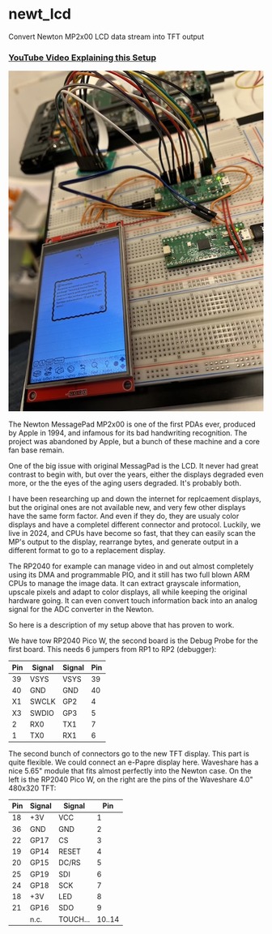 # newt_lcd
Convert Newton MP2x00 LCD data stream into TFT output

### [YouTube Video Explaining this Setup](https://youtu.be/Q1Ef7FQeF78?si=kHJoH5G_v21F1Ucw&t=712)

![experimental setup](assets/newt_lcd_setup.jpg)

The Newton MessagePad MP2x00 is one of the first PDAs ever, produced by Apple in 1994, and infamous for its bad handwriting recognition. The project was abandoned by Apple, but a bunch of these machine and a core fan base remain.

One of the big issue with original MessagPad is the LCD. It never had great contrast to begin with, but over the years, either the displays degraded even more, or the the eyes of the aging users degraded. It's probably both. 

I have been researching up and down the internet for replcaement displays, but the original ones are not available new, and very few other displays have the same form factor. And even if they do, they are usualy color displays and have a completel different connector and protocol. Luckily, we live in 2024, and CPUs have become so fast, that they can easily scan the MP's output to the display, rearrange bytes, and generate output in a different format to go to a replacement display. 

The RP2040 for example can manage video in and out almost completely using its DMA and programmable PIO, and it still has two full blown ARM CPUs to manage the image data. It can extract grayscale information, upscale pixels and adapt to color displays, all while keeping the original hardware going. It can even convert touch information back into an analog signal for the ADC converter in the Newton.

So here is a description of my setup above that has proven to work.

We have tow RP2040 Pico W, the second board is the Debug Probe for the first board. This needs 6 jumpers from RP1 to RP2 (debugger):

| Pin | Signal | Signal | Pin |
| --- | ------ | ------ | --- |
| 39 | VSYS | VSYS | 39 |
| 40 | GND | GND | 40 |
| X1 | SWCLK | GP2 | 4 |
| X3 | SWDIO | GP3 | 5 |
| 2 | RX0 | TX1 | 7 |
| 1 | TX0 | RX1 | 6 |

The second bunch of connectors go to the new TFT display. This part is quite flexible. We could connect an e-Papre display here. Waveshare has a nice 5.65" module that fits almost perfectly into the Newton case. On the left is the RP2040 Pico W, on the right are the pins of the Waveshare 4.0" 480x320 TFT:

| Pin | Signal | Signal | Pin |
| --- | ------ | ------ | --- |
| 18 | +3V | VCC | 1 |
| 36 | GND | GND | 2 |
| 22 | GP17 | CS | 3 |
| 19 | GP14 | RESET | 4 |
| 20 | GP15 | DC/RS | 5 |
| 25 | GP19 | SDI | 6 |
| 24 | GP18 | SCK | 7 |
| 18 | +3V | LED | 8 |
| 21 | GP16 | SDO | 9 |
|  | n.c. | TOUCH... | 10..14 |



